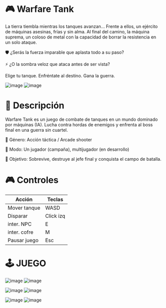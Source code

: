 # 🎮 Warfare Tank

La tierra tiembla mientras los tanques avanzan...
Frente a ellos, un ejército de máquinas asesinas, frías y sin alma.
Al final del camino, la máquina suprema, un coloso de metal con la capacidad de borrar la resistencia en un solo ataque.

🛡️ ¿Serás la fuerza imparable que aplasta todo a su paso?

⚡ ¿O la sombra veloz que ataca antes de ser vista?

Elige tu tanque. Enfréntate al destino. Gana la guerra.

![image](https://github.com/user-attachments/assets/8f850c8d-8989-4b2d-ac4b-eef331066e3c)
![image](https://github.com/user-attachments/assets/96004c1c-4c27-484f-951f-308481ef61f9)

# 📌 Descripción
Warfare Tank es un juego de combate de tanques en un mundo dominado por máquinas (IA). Lucha contra hordas de enemigos y enfrenta al boss final en una guerra sin cuartel.

🎯 Género: Acción táctica / Arcade shooter

🧠 Modo: Un jugador (campaña), multijugador (en desarrollo)

🎯 Objetivo: Sobrevive, destruye al jefe final y conquista el campo de batalla.

# 🎮 Controles

| Acción       | Teclas          |
| ------------ | --------------- |
| Mover tanque | WASD            |
| Disparar     | Click izq       |
| inter. NPC   | E               |
| inter. cofre | M               |
| Pausar juego | Esc             |

# 🕹️ JUEGO
![image](https://github.com/user-attachments/assets/0af3a07f-c678-4fb1-bbe7-51db0313c1a4) ![image](https://github.com/user-attachments/assets/c0819b94-ce0b-4e28-8244-d1e01bebab55)

![image](https://github.com/user-attachments/assets/8d1d3117-8a69-4421-9de9-f268478d7b09) ![image](https://github.com/user-attachments/assets/b8d2c729-5867-486d-a8a2-d585ca859a41)

![image](https://github.com/user-attachments/assets/8283e16e-f2cc-456e-a2e3-dda8d18a8c24) ![image](https://github.com/user-attachments/assets/b762c3e2-23c4-4f25-a9a2-795642bb156c)











